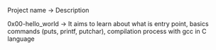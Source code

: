 Project name ->	Description

0x00-hello_world  ->	It aims to learn about what is entry point, basics commands (puts, printf, putchar), compilation process with gcc in C language
